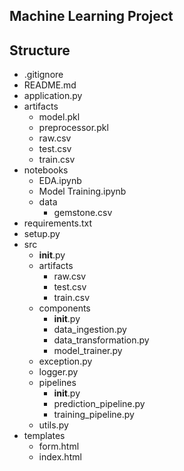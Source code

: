 ## Machine Learning Project
## Structure
- .gitignore
- README.md
- application.py
- artifacts
  - model.pkl
  - preprocessor.pkl
  - raw.csv
  - test.csv
  - train.csv
- notebooks
  - EDA.ipynb
  - Model Training.ipynb
  - data
    - gemstone.csv
- requirements.txt
- setup.py
- src
  - __init__.py
  - artifacts
    - raw.csv
    - test.csv
    - train.csv
  - components
    - __init__.py
    - data_ingestion.py
    - data_transformation.py
    - model_trainer.py
  - exception.py
  - logger.py
  - pipelines
    - __init__.py
    - prediction_pipeline.py
    - training_pipeline.py
  - utils.py
- templates
  - form.html
  - index.html
